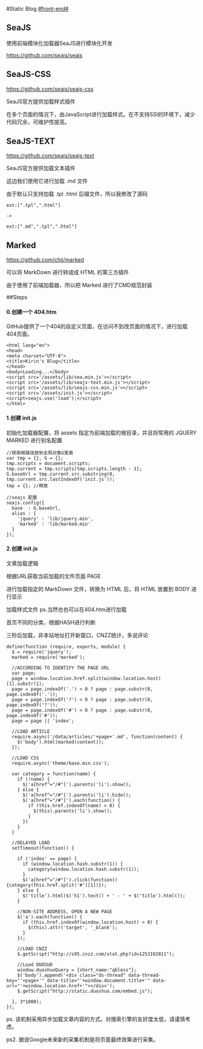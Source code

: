 #Static Blog [#front-end#](/#front-end)

## SeaJS

使用前端模块化加载器SeaJS进行模块化开发

https://github.com/seajs/seajs

## SeaJS-CSS

https://github.com/seajs/seajs-css

SeaJS官方提供加载样式插件

在多个页面的情况下，由JavaScript进行加载样式。在不支持SSI的环境下，减少代码冗余，可维护性提高。

## SeaJS-TEXT

https://github.com/seajs/seajs-text

SeaJS官方提供加载文本插件

这边我们使用它进行加载 .md 文件

由于默认只支持加载 .tpl .html 后缀文件，所以我修改了源码

```
ext:[".tpl",".html"]

->

ext:[".md",".tpl",".html"]
```

## Marked

https://github.com/chjj/marked

可以将 MarkDown 进行转成成 HTML 的第三方插件

由于使用了前端加载器，所以把 Marked 进行了CMD规范封装

##Steps

#### 0.创建一个 404.htm

GitHub提供了一个404的自定义页面，在访问不到改页面的情况下，进行加载404页面。
```
<html lang="en">
<head>
<meta charset="UTF-8">
<title>Kirin's Blog</title>
</head>
<body>Loading...</body>
<script src='/assets/lib/sea.min.js'></script>
<script src='/assets/lib/seajs-text.min.js'></script>
<script src='/assets/lib/seajs-css.min.js'></script>
<script src='/assets/init.js'></script>
<script>seajs.use('load');</script>
</html>
```

#### 1.创建 init.js

初始化加载器配置，将 assets 指定为前端加载的根目录，并且将常用的 JQUERY MARKED 进行别名配置
```
//获取根路径放到全局对象G里面
var tmp = {}, G = {};
tmp.scripts = document.scripts;
tmp.current = tmp.scripts[tmp.scripts.length - 1];
G.baseUrl = tmp.current.src.substring(0, tmp.current.src.lastIndexOf('init.js'));
tmp = {}; //释放

//seajs 配置
seajs.config({
  base  : G.baseUrl,
  alias : {
    'jquery' : 'lib/jquery.min',
    'marked' : 'lib/marked.min'
  }
});
```

#### 2.创建 init.js

文章加载逻辑

根据URL获取当前加载的文件页面 PAGE

进行加载指定的 MarkDown 文件，转换为 HTML 后，将 HTML 放置到 BODY 进行显示

加载样式文件 ps.当然也也可以在404.htm进行加载

首页不同的分类，根据HASH进行判断

三秒后加载，非本站地址打开新窗口，CNZZ统计，多说评论
```
define(function (require, exports, module) {
  $ = require('jquery');
  marked = require('marked');

  //ACCORDING TO IDENTIFY THE PAGE URL
  var page;
  page = window.location.href.split(window.location.host)[1].substr(1);
  page = page.indexOf('.') < 0 ? page : page.substr(0, page.indexOf('.'));
  page = page.indexOf('?') < 0 ? page : page.substr(0, page.indexOf('?'));
  page = page.indexOf('#') < 0 ? page : page.substr(0, page.indexOf('#'));
  page = page || 'index';

  //LOAD ARTICLE
  require.async('/data/articles/'+page+'.md', function(content) {
    $('body').html(marked(content));
  });

  //LOAD CSS
  require.async('theme/base.min.css');
  
  var category = function(name) {
    if (!name) {
      $('a[href^="/#"]').parents('li').show();
    } else {
      $('a[href^="/#"]').parents('li').hide();
      $('a[href^="/#"]').each(function() {
        if (this.href.indexOf(name) > 0) {
          $(this).parents('li').show();
        }
      })
    }
  }
  
  //DELAYED LOAD
  setTimeout(function() {

    if ('index' == page) {
      if (window.location.hash.substr(1)) {
        category(window.location.hash.substr(1));
      }
      $('a[href^="/#"]').click(function(){category(this.href.split('#')[1])});
    } else {
      $('title').html($('h1').text() + ' - ' + $('title').html());
    }
    
    //NON-SITE ADDRESS, OPEN A NEW PAGE
    $('a').each(function() {
      if (this.href.indexOf(window.location.host) < 0) {
        $(this).attr('target', '_blank');
      }
    });

    //LOAD CNZZ
    $.getScript("http://s95.cnzz.com/stat.php?id=1253192811");

    //Load DUOSUO
    window.duoshuoQuery = {short_name:"qbless"};
    $('body').append('<div class="ds-thread" data-thread-key="'+page+'" data-title="'+window.document.title+'" data-url="'+window.location.href+'"></div>');
    $.getScript("http://static.duoshuo.com/embed.js");

  }, 3*1000);
});

```

ps. 该机制采用异步加载文章内容的方式。对搜索引擎的友好度太低，请谨慎考虑。

ps2. 据说Google未来新的采集机制是将页面最终效果进行采集。
